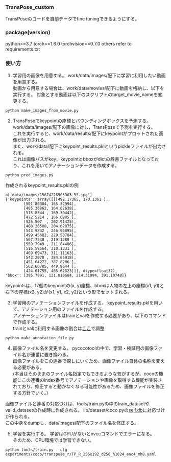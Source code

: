 ### TransPose_custom
TransPoseのコードを自前データでfine tuningできるようにする。  

### package(version)
python>=3.7
torch>=1.6.0
torchvision>=0.7.0
others refer to requirements.txt

### 使い方
1. 学習用の画像を用意する。
work/data/images/配下に学習に利用したい動画を用意する。  
動画から用意する場合は、work/data/movies/配下に動画を格納し、以下を実行する。
対象とする動画は以下のスクリプトのtarget_movie_nameを変更する。

```
python make_images_from_movie.py
```
 
2. TransPoseでkeypointの座標とバウンディングボックスを予測する。
work/data/images/配下の画像に対し、TransPoseで予測を実行する。  
これを実行すると、work/data/results/配下にkeypointがプロットされた画像が出力される。  
また、work/data/配下にkeypoint_results.pklというpickleファイルが出力される。  
これは画像パスがkey、keypointとbboxがdictの辞書ファイルとなっており、これを用いてアノテーションデータを作成する。  

```
python pred_images.py
```

作成されるkeypoint_results.pklの例

```
a['data/images/15674226503903_55.jpg']
{'keypoints': array([[[492.17365, 170.1361 ],
        [501.86304, 165.32994],
        [485.36862, 164.02638],
        [515.8544 , 169.39442],
        [472.5214 , 166.6905 ],
        [525.507  , 202.91425],
        [468.20508, 204.02875],
        [543.9832 , 246.96095],
        [499.45682, 229.58784],
        [567.7238 , 219.1289 ],
        [559.7949 , 211.84406],
        [516.59564, 310.1331 ],
        [469.69473, 311.11163],
        [543.2078 , 384.65918],
        [451.04272, 387.8206 ],
        [562.60785, 449.9644 ],
        [424.01755, 465.62823]]], dtype=float32), 
'bbox': [395.7991, 121.810684, 214.31094, 391.10748]}
```

keypointsは、17個のkeypointの(x, y)座標、bboxは人物の左上の座標(x1, y1)と右下の座標(x2, y2)が(x1, y1, x2, y2)という形でセットされる。  

3. 学習用のアノテーションファイルを作成する。
keypoint_results.pklを用いて、アノテーション用のファイルを作成する。  
アノテーションファイルはtrainとvalを作成する必要があり、以下のコマンドで作成する。  
trainとvalに利用する画像の割合は[ここ](https://github.com/ys201810/TransPose_custom/blob/39e4a6ef6a7c09398a254f971a2cde18d991d12b/work/make_annotation_file.py#L126)で調整

```
python make_annotation_file.py
```

4. 画像ファイル名を変更する。
pycocotoolの中で、学習・検証用の画像ファイル名が連番に置き換わる。  
画像ファイルをこの連番で探しにいくため、画像ファイル自体の名称を変える必要がある。  
(本当はそのままのファイル名指定でもできるような気がするが、cocoの機能にこの連番のindex番号でアノテーションや画像を取得する機能が実装されており、修正すると動かなくなる可能性があるため、画像ファイルを修正する方針でいく。)  

画像ファイルと連番の対応づけは、tools/train.pyの中のtrain_datasetやvalid_datasetの作成時に作成される。
lib/dataset/coco.pyの[self.db](https://github.com/ys201810/TransPose_custom/blob/39e4a6ef6a7c09398a254f971a2cde18d991d12b/lib/dataset/coco.py#L106)に対応づけが作られる。  
この中身をdumpし、data/images/配下のファイル名を修正する。

5. 学習を実行する。
学習はGPUがないとnvccコマンドでエラーになる。  
そのため、CPU環境では学習できない。  

```
python tools/train.py --cfg experiments/coco/transpose_r/TP_R_256x192_d256_h1024_enc4_mh8.yaml
```